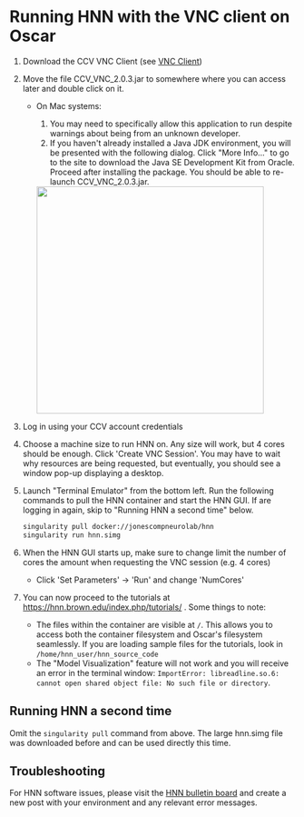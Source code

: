 # Running HNN with the VNC client on Oscar

1. Download the CCV VNC Client (see [VNC Client](https://web1.ccv.brown.edu/technologies/vnc))
2. Move the file CCV_VNC_2.0.3.jar to somewhere where you can access later and double click on it.

   * On Mac systems:

      1. You may need to specifically allow this application to run despite warnings about being from an unknown developer.
      2. If you haven't already installed a Java JDK environment, you will be presented with the following dialog. Click "More Info..." to go to the site to download the Java SE Development Kit from Oracle. Proceed after installing the package. You should be able to re-launch CCV_VNC_2.0.3.jar.

      <img src="install_pngs/jdk.png" width="400" />

3. Log in using your CCV account credentials
4. Choose a machine size to run HNN on. Any size will work, but 4 cores should be enough. Click 'Create VNC Session'. You may have to wait why resources are being requested, but eventually, you should see a window pop-up displaying a desktop.
5. Launch "Terminal Emulator" from the bottom left. Run the following commands to pull the HNN container and start the HNN GUI. If are logging in again, skip to "Running HNN a second time" below.

   ```bash
   singularity pull docker://jonescompneurolab/hnn
   singularity run hnn.simg
   ```

6. When the HNN GUI starts up, make sure to change limit the number of cores the amount when requesting the VNC session (e.g. 4 cores)
    * Click 'Set Parameters' -> 'Run' and change 'NumCores'
7. You can now proceed to the tutorials at https://hnn.brown.edu/index.php/tutorials/ . Some things to note:

   * The files within the container are visible at `/`. This allows you to access both the container filesystem and Oscar's filesystem seamlessly. If you are loading sample files for the tutorials, look in `/home/hnn_user/hnn_source_code`
   * The "Model Visualization" feature will not work and you will receive an error in the terminal window: `ImportError: libreadline.so.6: cannot open shared object file: No such file or directory`.

## Running HNN a second time

Omit the `singularity pull` command from above. The large hnn.simg file was downloaded before and can be used directly this time.

## Troubleshooting

For HNN software issues, please visit the [HNN bulletin board](https://www.neuron.yale.edu/phpBB/viewforum.php?f=46) and create a new post with your environment and any relevant error messages.
